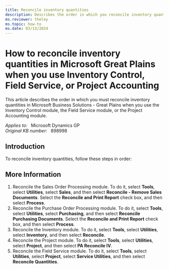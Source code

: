 ```yaml
---
title: Reconcile inventory quantities
description: Describes the order in which you reconcile inventory quantities when you use the Inventory Control module, the Field Service module, or the Project Accounting module in Microsoft Great Plains.
ms.reviewer: theley
ms.topic: how-to
ms.date: 03/13/2024
---
```

# How to reconcile inventory quantities in Microsoft Great Plains when you use Inventory Control, Field Service, or Project Accounting

This article describes the order in which you must reconcile inventory quantities in Microsoft Business Solutions - Great Plains when you use the Inventory Control module, the Field Service module, or the Project Accounting module.

_Applies to:_ &nbsp; Microsoft Dynamics GP  
_Original KB number:_ &nbsp; 898998

## Introduction

To reconcile inventory quantities, follow these steps in order:

## More Information

1. Reconcile the Sales Order Processing module. To do it, select **Tools**, select **Utilities**, select **Sales**, and then select **Reconcile - Remove Sales Documents**. Select the **Reconcile and Print Report** check box, and then select **Process**.
2. Reconcile the Purchase Order Processing module. To do it, select **Tools**, select **Utilities**, select **Purchasing**, and then select **Reconcile Purchasing Documents**. Select the **Reconcile and Print Report** check box, and then select **Process**.
3. Reconcile the Inventory module. To do it, select **Tools**, select **Utilities**, select **Inventory**, and then select **Reconcile**.
4. Reconcile the Project module. To do it, select **Tools**, select **Utilities**, select **Project**, and then select **PA Reconcile IV**.
5. Reconcile the Field Service module. To do it, select **Tools**, select **Utilities**, select **Project**, select **Service Utilities**, and then select **Reconcile Quantities**.
